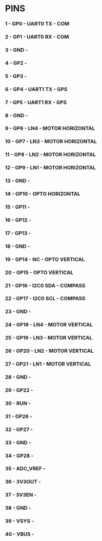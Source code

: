 # PINS
### 1 - GP0       - UART0 TX - COM
### 2 - GP1       - UART0 RX - COM
### 3 - GND       - 
### 4 - GP2       - 
### 5 - GP3       - 
### 6 - GP4       - UART1 TX - GPS
### 7 - GP5       - UART1 RX - GPS
### 8 - GND       - 
### 9 - GP6       - LN4 - MOTOR HORIZONTAL
### 10 - GP7      - LN3 - MOTOR HORIZONTAL
### 11 - GP8      - LN2 - MOTOR HORIZONTAL
### 12 - GP9      - LN1 - MOTOR HORIZONTAL
### 13 - GND      - 
### 14 - GP10     - OPTO HORIZONTAL
### 15 - GP11     - 
### 16 - GP12     - 
### 17 - GP13     - 
### 18 - GND      - 
### 19 - GP14     - NC - OPTO VERTICAL
### 20 - GP15     - OPTO VERTICAL
### 21 - GP16     - I2C0 SDA - COMPASS
### 22 - GP17     - I2C0 SCL - COMPASS
### 23 - GND      - 
### 24 - GP18     - LN4 - MOTOR VERTICAL
### 25 - GP19     - LN3 - MOTOR VERTICAL
### 26 - GP20     - LN2 - MOTOR VERTICAL
### 27 - GP21     - LN1 - MOTOR VERTICAL
### 28 - GND      - 
### 29 - GP22     - 
### 30 - RUN      - 
### 31 - GP26     - 
### 32 - GP27     - 
### 33 - GND      - 
### 34 - GP28     - 
### 35 - ADC_VREF -  
### 36 - 3V3OUT   - 
### 37 - 3V3EN    - 
### 38 - GND      - 
### 39 - VSYS     - 
### 40 - VBUS     - 
